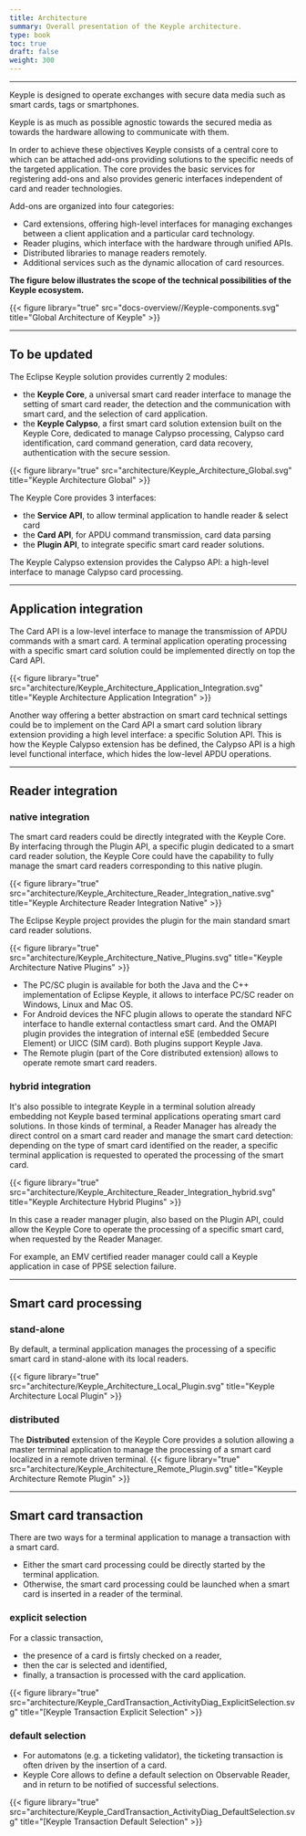 ```yaml
---
title: Architecture
summary: Overall presentation of the Keyple architecture.
type: book
toc: true
draft: false
weight: 300
---
```


---
Keyple is designed to operate exchanges with secure data media such as smart cards, tags or smartphones.

Keyple is as much as possible agnostic towards the secured media as towards the hardware allowing to communicate with them.

In order to achieve these objectives Keyple consists of a central core to which can be attached add-ons providing solutions to the specific needs of the targeted application.
The core provides the basic services for registering add-ons and also provides generic interfaces independent of card and reader technologies. 

Add-ons are organized into four categories:
- Card extensions, offering high-level interfaces for managing exchanges between a client application and a particular card technology.
- Reader plugins, which interface with the hardware through unified APIs.
- Distributed libraries to manage readers remotely.
- Additional services such as the dynamic allocation of card resources.

**The figure below illustrates the scope of the technical possibilities of the Keyple ecosystem.**

{{< figure library="true" src="docs-overview//Keyple-components.svg" title="Global Architecture of Keyple" >}}

---
## To be updated

The Eclipse Keyple solution provides currently 2 modules:
- the **Keyple Core**, a universal smart card reader interface to manage the setting of smart card reader, the detection and the communication with smart card, and the selection of card application.
- the **Keyple Calypso**, a first smart card solution extension built on the Keyple Core, dedicated to manage Calypso processing, Calypso card identification, card command generation, card data recovery, authentication with the secure session.

{{< figure library="true" src="architecture/Keyple_Architecture_Global.svg" title="Keyple Architecture Global" >}}

The Keyple Core provides 3 interfaces:
- the **Service API**, to allow terminal application to handle reader & select card
- the **Card API**, for APDU command transmission, card data parsing
- the **Plugin API**, to integrate specific smart card reader solutions.

The Keyple Calypso extension provides the Calypso API: a high-level interface to manage Calypso card processing.

---
## Application integration

The Card API is a low-level interface to manage the transmission of APDU commands with a smart card.
A terminal application operating processing with a specific smart card solution could be implemented directly on top the Card API.

{{< figure library="true" src="architecture/Keyple_Architecture_Application_Integration.svg" title="Keyple Architecture Application Integration" >}}

Another way offering a better abstraction on smart card technical settings could be to implement on the Card API a smart card solution library extension providing a high level interface: a specific Solution API.
This is how the Keyple Calypso extension has be defined, the Calypso API is a high level functional interface, which hides the low-level APDU operations.

---
## Reader integration

### native integration

The smart card readers could be directly integrated with the Keyple Core. By interfacing through the Plugin API, a specific plugin dedicated to a smart card reader solution, the Keyple Core could have the capability to fully manage the smart card readers corresponding to this native plugin.

{{< figure library="true" src="architecture/Keyple_Architecture_Reader_Integration_native.svg" title="Keyple Architecture Reader Integration Native" >}}

The Eclipse Keyple project provides the plugin for the main standard smart card reader solutions.

{{< figure library="true" src="architecture/Keyple_Architecture_Native_Plugins.svg" title="Keyple Architecture Native Plugins" >}}

- The PC/SC plugin is available for both the Java and the C++ implementation of Eclipse Keyple, it allows to interface PC/SC reader on Windows, Linux and Mac OS.
- For Android devices the NFC plugin allows to operate the standard NFC interface to handle external contactless smart card. And the OMAPI plugin provides the integration of internal eSE (embedded Secure Element) or UICC (SIM card). Both plugins support Keyple Java.
- The Remote plugin (part of the Core distributed extension) allows to operate remote smart card readers.

### hybrid integration

It's also possible to integrate Keyple in a terminal solution already embedding not Keyple based terminal applications operating smart card solutions. In those kinds of terminal, a Reader Manager has already the direct control on a smart card reader and manage the smart card detection: depending on the type of smart card identified on the reader, a specific terminal application is requested to operated the processing of the smart card.

{{< figure library="true" src="architecture/Keyple_Architecture_Reader_Integration_hybrid.svg" title="Keyple Architecture Hybrid Plugins" >}}

In this case a reader manager plugin, also based on the Plugin API, could allow the Keyple Core to operate the processing of a specific smart card, when requested by the Reader Manager.

For example, an EMV certified reader manager could call a Keyple application in case of PPSE selection failure.

---
## Smart card processing
### stand-alone
By default, a terminal application manages the processing of a specific smart card in stand-alone with its local readers.

{{< figure library="true" src="architecture/Keyple_Architecture_Local_Plugin.svg" title="Keyple Architecture Local Plugin" >}}

### distributed
The **Distributed** extension of the Keyple Core provides a solution allowing a master terminal application to manage the processing of a smart card localized in a remote driven terminal.
{{< figure library="true" src="architecture/Keyple_Architecture_Remote_Plugin.svg" title="Keyple Architecture Remote Plugin" >}}

---
## Smart card transaction
There are two ways for a terminal application to manage a transaction with a smart card.
- Either the smart card processing could be directly started by the terminal application.
- Otherwise, the smart card processing could be launched when a smart card is inserted in a reader of the terminal.

### explicit selection
For a classic transaction,
- the presence of a card is firtsly checked on a reader,
- then the car is selected and identified,
- finally, a transaction is processed with the card application.

{{< figure library="true" src="architecture/Keyple_CardTransaction_ActivityDiag_ExplicitSelection.svg" title="[Keyple Transaction Explicit Selection" >}}

### default selection
- For automatons (e.g. a ticketing validator), the ticketing transaction is often driven by the insertion of a card.
- Keyple Core allows to define a default selection on Observable Reader, and in return to be notified of successful selections.

{{< figure library="true" src="architecture/Keyple_CardTransaction_ActivityDiag_DefaultSelection.svg" title="[Keyple Transaction Default Selection" >}}

